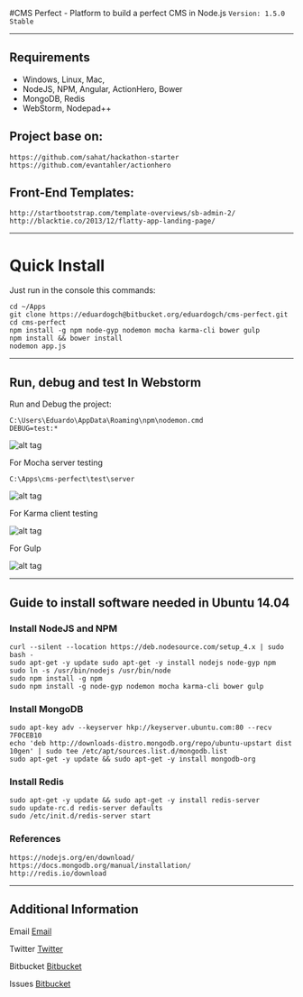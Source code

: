 #CMS Perfect - Platform to build a perfect CMS in Node.js
`Version: 1.5.0 Stable`

-----

## Requirements

* Windows, Linux, Mac, 
* NodeJS, NPM, Angular, ActionHero, Bower
* MongoDB, Redis
* WebStorm, Nodepad++

## Project base on:

	https://github.com/sahat/hackathon-starter
	https://github.com/evantahler/actionhero

## Front-End Templates:

	http://startbootstrap.com/template-overviews/sb-admin-2/
	http://blacktie.co/2013/12/flatty-app-landing-page/

-----

# Quick Install
Just run in the console this commands:

	cd ~/Apps
	git clone https://eduardogch@bitbucket.org/eduardogch/cms-perfect.git
	cd cms-perfect
	npm install -g npm node-gyp nodemon mocha karma-cli bower gulp
	npm install && bower install
	nodemon app.js

-----

## Run, debug and test In Webstorm

Run and Debug the project:
	
	C:\Users\Eduardo\AppData\Roaming\npm\nodemon.cmd
	DEBUG=test:*
	
![alt tag](http://i.imgur.com/DfOZhVl.png)

For Mocha server testing 

    C:\Apps\cms-perfect\test\server
	
![alt tag](http://i.imgur.com/AHy3zZU.png)

For Karma client testing 

![alt tag](http://i.imgur.com/lfuds5M.png)

For Gulp 
	
![alt tag](http://i.imgur.com/glK5QPC.png)

-----

## Guide to install software needed in Ubuntu 14.04

### Install NodeJS and NPM 
	curl --silent --location https://deb.nodesource.com/setup_4.x | sudo bash -
	sudo apt-get -y update sudo apt-get -y install nodejs node-gyp npm
	sudo ln -s /usr/bin/nodejs /usr/bin/node
	sudo npm install -g npm
	sudo npm install -g node-gyp nodemon mocha karma-cli bower gulp

### Install MongoDB
    sudo apt-key adv --keyserver hkp://keyserver.ubuntu.com:80 --recv 7F0CEB10
    echo 'deb http://downloads-distro.mongodb.org/repo/ubuntu-upstart dist 10gen' | sudo tee /etc/apt/sources.list.d/mongodb.list
    sudo apt-get -y update && sudo apt-get -y install mongodb-org

### Install Redis
    sudo apt-get -y update && sudo apt-get -y install redis-server 
    sudo update-rc.d redis-server defaults 
    sudo /etc/init.d/redis-server start

### References
    https://nodejs.org/en/download/
    https://docs.mongodb.org/manual/installation/
    http://redis.io/download

-----

## Additional Information

Email [Email](mailto:eduardo.gch@gmail.com)

Twitter [Twitter](https://twitter.com/eduardochavira_)

Bitbucket [Bitbucket](https://bitbucket.org/eduardogch/cms-perfect)

Issues [Bitbucket](https://bitbucket.org/eduardogch/cms-perfect/issues)